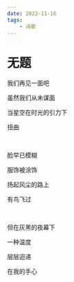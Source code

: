```yaml
---
date: 2022-11-16
tags:
    - 诗歌
---
```


# 无题

我们再见一面吧

虽然我们从未谋面

当星空在时光的引力下

扭曲

<br/>

脸早已模糊

服饰被涂饰

扬起风尘的路上

有鸟飞过

<br/>

但在灰黑的夜幕下

一种温度

层层迢递

在我的手心